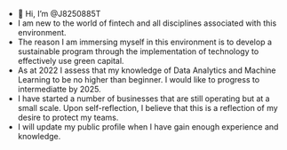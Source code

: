 - 👋 Hi, I’m @J8250885T 
- I am new to the world of fintech and all disciplines associated with this environment. 
- The reason I am immersing myself in this environment is to develop a sustainable program through the implementation of technology to effectively use green capital. 
- As at 2022 I assess that my knowledge of Data Analytics and Machine Learning to be no higher than beginner. I would like to progress to intermediatte by 2025.
- I have started a number of businesses that are still operating but at a small scale. Upon self-reflection, I believe that this is a reflection of my desire to protect my teams. 
- I will update my public profile when I have gain enough experience and knowledge. 

<!---
J8250885T/J8250885T is a ✨ special ✨ repository because its `README.md` (this file) appears on your GitHub profile.
You can click the Preview link to take a look at your changes.
--->
